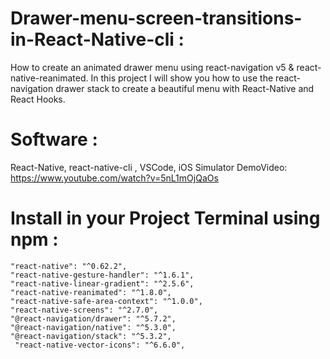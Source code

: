 # Drawer-menu-screen-transitions-in-React-Native-cli :
How to create an animated drawer menu using react-navigation v5 &amp; react-native-reanimated. In this project I will show you how to use the react-navigation drawer stack to create a beautiful menu with React-Native and React Hooks.

# Software :
React-Native, react-native-cli , VSCode, iOS Simulator
DemoVideo: https://www.youtube.com/watch?v=5nL1mOjQaOs

# Install in your Project Terminal using npm :
    "react-native": "^0.62.2",
    "react-native-gesture-handler": "^1.6.1",
    "react-native-linear-gradient": "^2.5.6",
    "react-native-reanimated": "^1.8.0",
    "react-native-safe-area-context": "^1.0.0",
    "react-native-screens": "^2.7.0",
    "@react-navigation/drawer": "^5.7.2",
    "@react-navigation/native": "^5.3.0",
    "@react-navigation/stack": "^5.3.2",
     "react-native-vector-icons": "^6.6.0",

